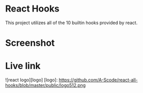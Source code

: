 # React Hooks
This project utilizes all of the 10 builtin hooks
provided by react.

# Screenshot


# Live link
![react logo][logo]
[logo]: https://github.com/A-Scode/react-all-hooks/blob/master/public/logo512.png

